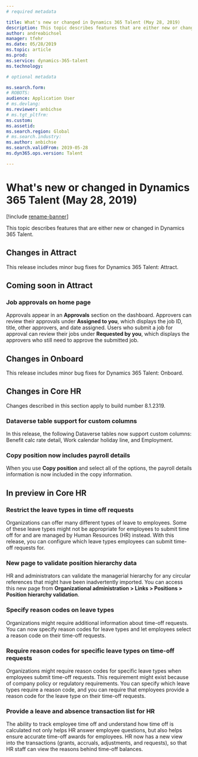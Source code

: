 ```yaml
---
# required metadata

title: What's new or changed in Dynamics 365 Talent (May 28, 2019)
description: This topic describes features that are either new or changed in Microsoft Dynamics 365 Talent.
author: andreabichsel
manager: tfehr
ms.date: 05/28/2019
ms.topic: article
ms.prod: 
ms.service: dynamics-365-talent
ms.technology: 

# optional metadata

ms.search.form: 
# ROBOTS: 
audience: Application User
# ms.devlang: 
ms.reviewer: anbichse
# ms.tgt_pltfrm: 
ms.custom: 
ms.assetid: 
ms.search.region: Global
# ms.search.industry: 
ms.author: anbichse
ms.search.validFrom: 2019-05-28
ms.dyn365.ops.version: Talent

---
```

# What's new or changed in Dynamics 365 Talent (May 28, 2019)

[!include [rename-banner](~/includes/cc-data-platform-banner.md)]

This topic describes features that are either new or changed in Dynamics 365 Talent.

## Changes in Attract
This release includes minor bug fixes for Dynamics 365 Talent: Attract.

## Coming soon in Attract

### Job approvals on home page

Approvals appear in an **Approvals** section on the dashboard. Approvers can review their approvals under **Assigned to you**, which displays the job ID, title, other approvers, and date assigned. Users who submit a job for approval can review their jobs under **Requested by you**, which displays the approvers who still need to approve the submitted job.

## Changes in Onboard
This release includes minor bug fixes for Dynamics 365 Talent: Onboard.

## Changes in Core HR
Changes described in this section apply to build number 8.1.2319.

### Dataverse table support for custom columns

In this release, the following Dataverse tables now support custom columns: Benefit calc rate detail, Work calendar holiday line, and Employment.

### Copy position now includes payroll details
When you use **Copy position** and select all of the options, the payroll details information is now included in the copy information. 

## In preview in Core HR

### Restrict the leave types in time off requests

Organizations can offer many different types of leave to employees. Some of these leave types might not be appropriate for employees to submit time off for and are managed by Human Resources (HR) instead. With this release, you can configure which leave types employees can submit time-off requests for. 

### New page to validate position hierarchy data

HR and administrators can validate the managerial hierarchy for any circular references that might have been inadvertently imported. You can access this new page from **Organizational administration > Links > Positions > Position hierarchy validation**.

### Specify reason codes on leave types

Organizations might require additional information about time-off requests. You can now specify reason codes for leave types and let employees select a reason code on their time-off requests.

### Require reason codes for specific leave types on time-off requests

Organizations might require reason codes for specific leave types when employees submit time-off requests. This requirement might exist because of company policy or regulatory requirements. You can specify which leave types require a reason code, and you can require that employees provide a reason code for the leave type on their time-off requests.

### Provide a leave and absence transaction list for HR

The ability to track employee time off and understand how time off is calculated not only helps HR answer employee questions, but also helps ensure accurate time-off awards for employees. HR now has a new view into the transactions (grants, accruals, adjustments, and requests), so that HR staff can view the reasons behind time-off balances.
